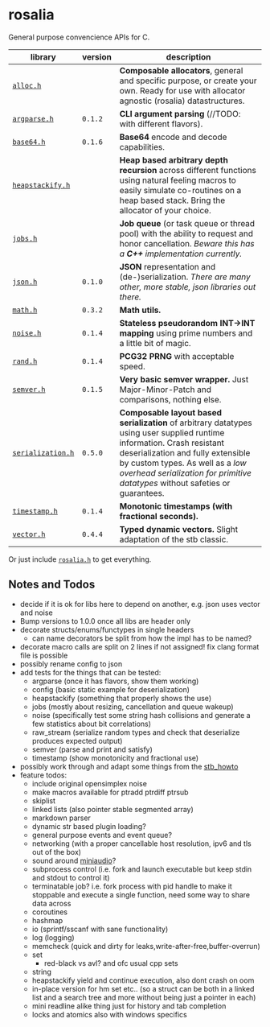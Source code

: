 # rosalia

General purpose convencience APIs for C.

|library|version|description|
|---|---|---|
|[`alloc.h`](./includes/rosalia/alloc.h)||**Composable allocators**, general and specific purpose, or create your own. Ready for use with allocator agnostic (rosalia) datastructures.|
|[`argparse.h`](./includes/rosalia/argparse.h)|`0.1.2`|**CLI argument parsing** (//TODO: with different flavors).|
|[`base64.h`](./includes/rosalia/base64.h)|`0.1.6`|**Base64** encode and decode capabilities.|
|[`heapstackify.h`](./includes/rosalia/heapstackify.h)||**Heap based arbitrary depth recursion** across different functions using natural feeling macros to easily simulate co-routines on a heap based stack. Bring the allocator of your choice.|
|[`jobs.h`](./includes/rosalia/jobs.h)||**Job queue** (or task queue or thread pool) with the ability to request and honor cancellation. *Beware this has a **C++** implementation currently.*|
|[`json.h`](./includes/rosalia/json.h)|`0.1.0`|**JSON** representation and (de-)serialization. *There are many other, more stable, json libraries out there.*|
|[`math.h`](./includes/rosalia/math.h)|`0.3.2`|**Math utils.**|
|[`noise.h`](./includes/rosalia/noise.h)|`0.1.4`|**Stateless pseudorandom INT->INT mapping** using prime numbers and a little bit of magic.|
|[`rand.h`](./includes/rosalia/rand.h)|`0.1.4`|**PCG32 PRNG** with acceptable speed.|
|[`semver.h`](./includes/rosalia/semver.h)|`0.1.5`|**Very basic semver wrapper.** Just Major-Minor-Patch and comparisons, nothing else.|
|[`serialization.h`](./includes/rosalia/serialization.h)|`0.5.0`|**Composable layout based serialization** of arbitrary datatypes using user supplied runtime information. Crash resistant deserialization and fully extensible by custom types. As well as a *low overhead serialization for primitive datatypes* without safeties or guarantees.|
|[`timestamp.h`](./includes/rosalia/timestamp.h)|`0.1.4`|**Monotonic timestamps (with fractional seconds).**|
|[`vector.h`](./includes/rosalia/vector.h)|`0.4.4`|**Typed dynamic vectors.** Slight adaptation of the stb classic.|

Or just include [`rosalia.h`](./includes/rosalia/rosalia.h) to get everything.

## Notes and Todos
* decide if it is ok for libs here to depend on another, e.g. json uses vector and noise
* Bump versions to 1.0.0 once all libs are header only
* decorate structs/enums/functypes in single headers
  * can name decorators be split from how the impl has to be named?
* decorate macro calls are split on 2 lines if not assigned! fix clang format file is possible
* possibly rename config to json
* add tests for the things that can be tested:
  * argparse (once it has flavors, show them working)
  * config (basic static example for deserialization)
  * heapstackify (something that properly shows the use)
  * jobs (mostly about resizing, cancellation and queue wakeup)
  * noise (specifically test some string hash collisions and generate a few statistics about bit correlations)
  * raw_stream (serialize random types and check that deserialize produces expected output)
  * semver (parse and print and satisfy)
  * timestamp (show monotonicity and fractional use)
* possibly work through and adapt some things from the [stb_howto](https://github.com/nothings/stb/blob/master/docs/stb_howto.txt)
* feature todos:
  * include original opensimplex noise
  * make macros available for ptradd ptrdiff ptrsub
  * skiplist
  * linked lists (also pointer stable segmented array)
  * markdown parser
  * dynamic str based plugin loading?
  * general purpose events and event queue?
  * networking (with a proper cancellable host resolution, ipv6 and tls out of the box)
  * sound around [miniaudio](https://miniaud.io/)?
  * subprocess control (i.e. fork and launch executable but keep stdin and stdout to control it)
  * terminatable job? i.e. fork process with pid handle to make it stoppable and execute a single function, need some way to share data across
  * coroutines
  * hashmap
  * io (sprintf/sscanf with sane functionality)
  * log (logging)
  * memcheck (quick and dirty for leaks,write-after-free,buffer-overrun)
  * set
    * red-black vs avl? and ofc usual cpp sets
  * string
  * heapstackify yield and continue execution, also dont crash on oom
  * in-place version for hm set etc.. (so a struct can be both in a linked list and a search tree and more without being just a pointer in each)
  * mini readline alike thing just for history and tab completion
  * locks and atomics also with windows specifics
